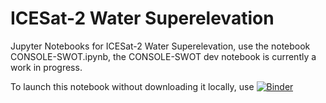 # ICESat-2 Water Superelevation
Jupyter Notebooks for ICESat-2 Water Superelevation, use the notebook CONSOLE-SWOT.ipynb, the CONSOLE-SWOT dev notebook is currently a work in progress.

To launch this notebook without downloading it locally, use [![Binder](https://mybinder.org/badge_logo.svg)](https://mybinder.org/v2/gh/jameshgrn/IS2_Water_SE/HEAD?labpath=https%3A%2F%2Fgithub.com%2Fjameshgrn%2FIS2_Water_SE%2Fblob%2Fmain%2FConsole-SWOT.ipynb)
